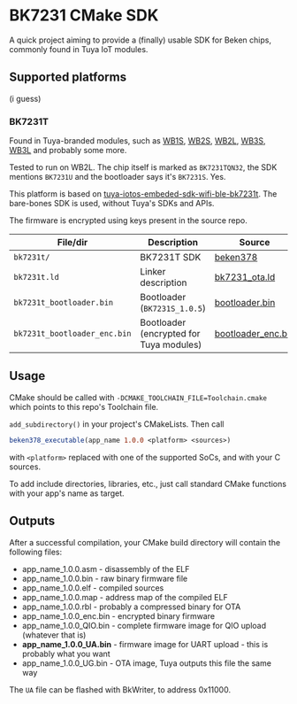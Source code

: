 # BK7231 CMake SDK

A quick project aiming to provide a (finally) usable SDK for Beken chips, commonly found in Tuya IoT modules.

## Supported platforms

(i guess)

### BK7231T

Found in Tuya-branded modules, such as
[WB1S](https://developer.tuya.com/en/docs/iot/wb1s?id=K9duevbj3ol4x),
[WB2S](https://developer.tuya.com/en/docs/iot/wb2s-module-datasheet?id=K9ghecl7kc479),
[WB2L](https://developer.tuya.com/en/docs/iot/wb2l-datasheet?id=K9duegc9bualu),
[WB3S](https://developer.tuya.com/en/docs/iot/wb3s-module-datasheet?id=K9dx20n6hz5n4),
[WB3L](https://developer.tuya.com/en/docs/iot/wb3l-module-datasheet?id=K9duiggw2v8sp) and probably some more.

Tested to run on WB2L. The chip itself is marked as `BK7231TQN32`, the SDK mentions `BK7231U` and the bootloader says
it's `BK7231S`. Yes.

This platform is based
on [tuya-iotos-embeded-sdk-wifi-ble-bk7231t](https://github.com/tuya/tuya-iotos-embeded-sdk-wifi-ble-bk7231t). The
bare-bones SDK is used, without Tuya's SDKs and APIs.

The firmware is encrypted using keys present in the source repo.

| File/dir                     | Description                             | Source                                                                                                                                                           |
|------------------------------|-----------------------------------------|------------------------------------------------------------------------------------------------------------------------------------------------------------------|
| `bk7231t/`                   | BK7231T SDK                             | [beken378](https://github.com/tuya/tuya-iotos-embeded-sdk-wifi-ble-bk7231t/tree/master/platforms/bk7231t/bk7231t_os/beken378)                                    |
| `bk7231t.ld`                 | Linker description                      | [bk7231_ota.ld](https://github.com/tuya/tuya-iotos-embeded-sdk-wifi-ble-bk7231t/blob/master/platforms/bk7231t/bk7231t_os/beken378/build/bk7231_ota.ld)           |
| `bk7231t_bootloader.bin`     | Bootloader (`BK7231S_1.0.5`)            | [bootloader.bin](https://github.com/tuya/tuya-iotos-embeded-sdk-wifi-ble-bk7231t/blob/master/platforms/bk7231t/bk7231t_os/tools/generate/bootloader.bin)         |
| `bk7231t_bootloader_enc.bin` | Bootloader (encrypted for Tuya modules) | [bootloader_enc.bin](https://github.com/tuya/tuya-iotos-embeded-sdk-wifi-ble-bk7231t/blob/master/platforms/bk7231t/bk7231t_os/tools/generate/bootloader_enc.bin) |

## Usage

CMake should be called with `-DCMAKE_TOOLCHAIN_FILE=Toolchain.cmake` which points to this repo's Toolchain file.

`add_subdirectory()` in your project's CMakeLists. Then call

```cmake
beken378_executable(app_name 1.0.0 <platform> <sources>)
```

with `<platform>` replaced with one of the supported SoCs, and <sources> with your C sources.

To add include directories, libraries, etc., just call standard CMake functions with your app's name as target.

## Outputs

After a successful compilation, your CMake build directory will contain the following files:

- app_name_1.0.0.asm - disassembly of the ELF
- app_name_1.0.0.bin - raw binary firmware file
- app_name_1.0.0.elf - compiled sources
- app_name_1.0.0.map - address map of the compiled ELF
- app_name_1.0.0.rbl - probably a compressed binary for OTA
- app_name_1.0.0_enc.bin - encrypted binary firmware
- app_name_1.0.0_QIO.bin - complete firmware image for QIO upload (whatever that is)
- **app_name_1.0.0_UA.bin** - firmware image for UART upload - this is probably what you want
- app_name_1.0.0_UG.bin - OTA image, Tuya outputs this file the same way

The `UA` file can be flashed with BkWriter, to address 0x11000.
